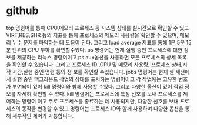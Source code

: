 # github
top 명령어를 통해 CPU,메모리,프로세스 등 시스템 상태를 실시간으로 확인할 수 있고 VIRT,RES,SHR 등의 지표를 통해 프로세스의 메모리 사용량을 확인할 수 있으며, 메모리 누수 문제를 파악하는 데 도움이 된다. 그리고 load average 지표를 통해 1분 5분 15분 단위의 CPU 부하를 확인할수있다.
ps 명령어는 현재 실행 중인 프로세스에 대한 정보를 제공하는 리눅스 명령어이고 ps aux옵션을 사용하면 모든 프로세스의 상세 목록을 확인할 수 있습니다. 그리고 프로세스 ID ,CPU 및 메모리 사용량, 프로세스 상태,시작 시간,실행 중인 명령 등의 정 보를 확인할 수있습니다.
jobs 명령어는 현재 셀 세션에서 실행 중인 백그라운드 작업의 상태를 표시하는 명령어이고 각 작업에는 고유한 번호가 부여되어 있어 kill 명령어와 함께 사용할 수있다. 그리고 다양한 옵션이 있어 작업 정보를 자세히 확인할 수 있다.
kill 명령어는 프로세스에 특정 신호를 보내 프로세스를 제어하는 명령어 이고 주로 프로세스를 종료하는 데 사용되지만, 다양한 신호를 보내 프로세스의 동작을 변경할 수 있고 명령어는 프로세스  ID와 함께 사용하며 다양한 옵션을 통해 세부적인 제어가 가능합니다.
